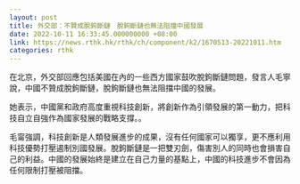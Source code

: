 ```yaml
---
layout: post
title: 外交部：不贊成脫鉤斷鏈　脫鉤斷鏈也無法阻擋中國發展
date: 2022-10-11 16:33:45.000000000 +08:00
link: https://news.rthk.hk/rthk/ch/component/k2/1670513-20221011.htm
categories: rthk
---
```


在北京，外交部回應包括美國在內的一些西方國家鼓吹脫鉤斷鏈問題，發言人毛寧說，中國不贊成脫鉤斷鏈，脫鉤斷鏈也無法阻擋中國的發展。

她表示，中國黨和政府高度重視科技創新，將創新作為引領發展的第一動力，把科技自立自強作為國家發展的戰略支撐。。

毛甯強調，科技創新是人類發展進步的成果，沒有任何國家可以獨享，更不應利用科技優勢打壓遏制別國發展。脫鉤斷鏈是一把雙刃劍，傷害別人的同時也會損害自己的利益。中國的發展始終是建立在自己力量的基點上，中國的科技進步不會因為任何限制打壓被阻擋。
